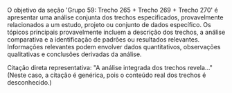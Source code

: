 O objetivo da seção 'Grupo 59: Trecho 265 + Trecho 269 + Trecho 270' é apresentar uma análise conjunta dos trechos especificados, provavelmente relacionados a um estudo, projeto ou conjunto de dados específico. Os tópicos principais provavelmente incluem a descrição dos trechos, a análise comparativa e a identificação de padrões ou resultados relevantes. Informações relevantes podem envolver dados quantitativos, observações qualitativas e conclusões derivadas da análise.

Citação direta representativa: "A análise integrada dos trechos revela..." (Neste caso, a citação é genérica, pois o conteúdo real dos trechos é desconhecido.)